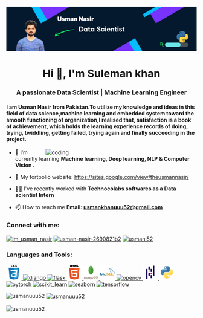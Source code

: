 ![logo](https://github.com/usmanuuu52/usmanuuu52/blob/main/Usman%20Nasir.png)
<h1 align="center">Hi 👋, I'm Suleman khan</h1>
<h3 align="center">A passionate Data Scientist | Machine Learning Engineer</h3>
<h4 align="left">I am Usman Nasir from Pakistan.To utilize my knowledge and ideas in this field of data science,machine learning and embedded system toward the smooth functioning of organization,I realised that, satisfaction is a book of achievement, which holds the learning experience records of doing, trying, twiddling, getting failed, trying again and finally succeeding in the project.</h3>
<img align="right" alt="coding"  src="https://user-images.githubusercontent.com/55389276/140866485-8fb1c876-9a8f-4d6a-98dc-08c4981eaf70.gif" width="400"/>


- 🌱 I’m currently learning **Machine learning, Deep learning, NLP & Computer Vision .**

- 👯 My fortpolio website: https://sites.google.com/view/theusmannasir/

- 👨‍💻 I've recently worked with **Technocolabs softwares as a Data scientist Intern**

- 📫 How to reach me **Email: usmankhanuuu52@gmail.com**

<h3 align="left">Connect with me:</h3>
<p align="left">
<a href="https://twitter.com/im_usman_nasir" target="blank"><img align="center" src="https://raw.githubusercontent.com/rahuldkjain/github-profile-readme-generator/master/src/images/icons/Social/twitter.svg" alt="im_usman_nasir" height="30" width="40" /></a>
<a href="https://linkedin.com/in/usman-nasir-2690821b2" target="blank"><img align="center" src="https://raw.githubusercontent.com/rahuldkjain/github-profile-readme-generator/master/src/images/icons/Social/linked-in-alt.svg" alt="usman-nasir-2690821b2" height="30" width="40" /></a>
<a href="https://kaggle.com/usmani52" target="blank"><img align="center" src="https://raw.githubusercontent.com/rahuldkjain/github-profile-readme-generator/master/src/images/icons/Social/kaggle.svg" alt="usmani52" height="30" width="40" /></a>
</p>

<h3 align="left">Languages and Tools:</h3>
<p align="left"> <a href="https://www.w3schools.com/css/" target="_blank" rel="noreferrer"> <img src="https://raw.githubusercontent.com/devicons/devicon/master/icons/css3/css3-original-wordmark.svg" alt="css3" width="40" height="40"/> </a> <a href="https://www.djangoproject.com/" target="_blank" rel="noreferrer"> <img src="https://cdn.worldvectorlogo.com/logos/django.svg" alt="django" width="40" height="40"/> </a> <a href="https://flask.palletsprojects.com/" target="_blank" rel="noreferrer"> <img src="https://www.vectorlogo.zone/logos/pocoo_flask/pocoo_flask-icon.svg" alt="flask" width="40" height="40"/> </a> <a href="https://www.w3.org/html/" target="_blank" rel="noreferrer"> <img src="https://raw.githubusercontent.com/devicons/devicon/master/icons/html5/html5-original-wordmark.svg" alt="html5" width="40" height="40"/> </a> <a href="https://www.mongodb.com/" target="_blank" rel="noreferrer"> <img src="https://raw.githubusercontent.com/devicons/devicon/master/icons/mongodb/mongodb-original-wordmark.svg" alt="mongodb" width="40" height="40"/> </a> <a href="https://www.mysql.com/" target="_blank" rel="noreferrer"> <img src="https://raw.githubusercontent.com/devicons/devicon/master/icons/mysql/mysql-original-wordmark.svg" alt="mysql" width="40" height="40"/> </a> <a href="https://opencv.org/" target="_blank" rel="noreferrer"> <img src="https://www.vectorlogo.zone/logos/opencv/opencv-icon.svg" alt="opencv" width="40" height="40"/> </a> <a href="https://pandas.pydata.org/" target="_blank" rel="noreferrer"> <img src="https://raw.githubusercontent.com/devicons/devicon/2ae2a900d2f041da66e950e4d48052658d850630/icons/pandas/pandas-original.svg" alt="pandas" width="40" height="40"/> </a> <a href="https://www.python.org" target="_blank" rel="noreferrer"> <img src="https://raw.githubusercontent.com/devicons/devicon/master/icons/python/python-original.svg" alt="python" width="40" height="40"/> </a> <a href="https://pytorch.org/" target="_blank" rel="noreferrer"> <img src="https://www.vectorlogo.zone/logos/pytorch/pytorch-icon.svg" alt="pytorch" width="40" height="40"/> </a> <a href="https://scikit-learn.org/" target="_blank" rel="noreferrer"> <img src="https://upload.wikimedia.org/wikipedia/commons/0/05/Scikit_learn_logo_small.svg" alt="scikit_learn" width="40" height="40"/> </a> <a href="https://seaborn.pydata.org/" target="_blank" rel="noreferrer"> <img src="https://seaborn.pydata.org/_images/logo-mark-lightbg.svg" alt="seaborn" width="40" height="40"/> </a> <a href="https://www.tensorflow.org" target="_blank" rel="noreferrer"> <img src="https://www.vectorlogo.zone/logos/tensorflow/tensorflow-icon.svg" alt="tensorflow" width="40" height="40"/> </a> </p>

<p><img align="left" src="https://github-readme-stats.vercel.app/api/top-langs?username=usmanuuu52&show_icons=true&locale=en&layout=compact" alt="usmanuuu52" /></p>

<p>&nbsp;<img align="center" src="https://github-readme-stats.vercel.app/api?username=usmanuuu52&show_icons=true&locale=en" alt="usmanuuu52" /></p>

<p><img align="center" src="https://github-readme-streak-stats.herokuapp.com/?user=usmanuuu52&" alt="usmanuuu52" /></p>

